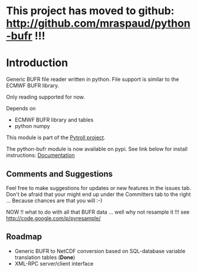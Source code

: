 # This project has moved to github: http://github.com/mraspaud/python-bufr !!! #

# Introduction #
Generic BUFR file reader written in python. File support is similar to the ECMWF BUFR library.

Only reading supported for now.

Depends on
  * ECMWF BUFR library and tables
  * python numpy

This module is part of the [Pytroll project](http://www.pytroll.org).

The python-bufr module is now available on pypi. See link below for install instructions:
[Documentation](http://python-bufr.googlecode.com/svn/trunk/doc/build/html/index.html)

## Comments and Suggestions ##
Feel free to make suggestions for updates or new features in the issues tab. Don't be afraid that your might end up under the Committers tab to the right ... Because chances are that you will :-)


NOW !! what to do with all that BUFR data ... well why not resample it !!! see
http://code.google.com/p/pyresample/

## Roadmap ##

  * Generic BUFR to NetCDF conversion based on SQL-database variable translation tables (**Done**)
  * XML-RPC server/client interface